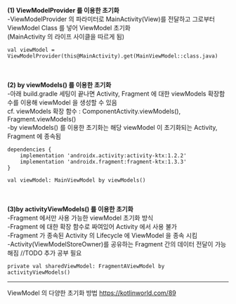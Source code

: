 **(1) ViewModelProvider 를 이용한 초기화**</br>
-ViewModelProvider 의 파라미터로 MainActivity(View)를 전달하고 그로부터 ViewModel Class 를 넣어 ViewModel 초기화</br>
(MainActivity 의 라이프 사이클을 따르게 됨)</br>

`val viewModel = ViewModelProvider(this@MainActivity).get(MainViewModel::class.java)`</br>

<br></br>
**(2) by viewModels() 를 이용한 초기화**</br>
-아래 build.gradle 세팅이 끝나면 Activity, Fragment 에 대한 viewModels 확장함수를 이용해 viewModel 을 생성할 수 있음</br>
cf. viewModels 확장 함수 : ComponentActivity.viewModels(), Fragment.viewModels()</br>
-by viewModels() 를 이용한 초기화는 해당 viewModel 이 초기화되는 Activity, Fragment 에 종속됨</br>

```
dependencies {
    implementation 'androidx.activity:activity-ktx:1.2.2'
    implementation 'androidx.fragment:fragment-ktx:1.3.3'
}
```

`val viewModel: MainViewModel by viewModels()`</br>
<br></br>

**(3)by activityViewModels() 를 이용한 초기화**</br>
-Fragment 에서만 사용 가능한 viewModel 초기화 방식</br>
-Fragment 에 대한 확장 함수로 짜여있어 Activity 에서 사용 불가</br>
-Fragment 가 종속된 Activity 의 Lifecycle 에 ViewModel 을 종속 시킴</br>
-Activity(ViewModelStoreOwner)를 공유하는 Fragment 간의 데이터 전달이 가능해짐 //TODO 추가 공부 필요</br>

`private val sharedViewModel: FragmentAViewModel by activityViewModels()`</br>


---


ViewModel 의 다양한 초기화 방법
https://kotlinworld.com/89


